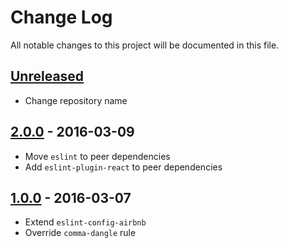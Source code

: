 # Change Log

All notable changes to this project will be documented in this file.

## [Unreleased]

- Change repository name

## [2.0.0] - 2016-03-09

- Move `eslint` to peer dependencies
- Add `eslint-plugin-react` to peer dependencies

## [1.0.0] - 2016-03-07

- Extend `eslint-config-airbnb`
- Override `comma-dangle` rule

[unreleased]: https://github.com/subchannel/javascript/compare/2.0.0...HEAD
[2.0.0]: https://github.com/subchannel/javascript/compare/1.0.0...2.0.0
[1.0.0]: https://github.com/subchannel/javascript/releases/tag/1.0.0
